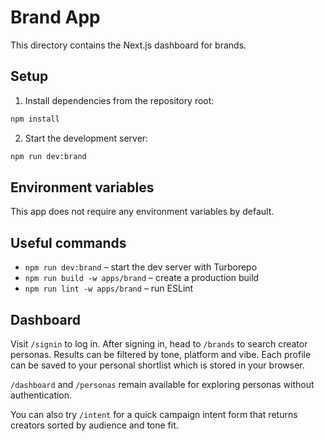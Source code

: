 # Brand App

This directory contains the Next.js dashboard for brands.

## Setup

1. Install dependencies from the repository root:

```bash
npm install
```

2. Start the development server:

```bash
npm run dev:brand
```

## Environment variables

This app does not require any environment variables by default.

## Useful commands

- `npm run dev:brand` – start the dev server with Turborepo
- `npm run build -w apps/brand` – create a production build
- `npm run lint -w apps/brand` – run ESLint

## Dashboard

Visit `/signin` to log in. After signing in, head to `/brands` to search creator personas. Results can be filtered by tone, platform and vibe. Each profile can be saved to your personal shortlist which is stored in your browser.

`/dashboard` and `/personas` remain available for exploring personas without authentication.

You can also try `/intent` for a quick campaign intent form that returns creators sorted by audience and tone fit.
